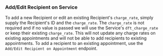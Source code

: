 ### Add/Edit Recipient on Service

To add a new Recipient or edit an existing Recipient's `charge_rate`, simply supply the Recipient's ID and 
the `charge_rate`. The `charge_rate` is not required and if no value is passed we will use the Service's 
`dft_charge_rate` or keep their existing `charge_rate`.
This will not update any charge rates on existing appointments and will not be able to add recipients to existing 
appointments. To add a recipient to an existing appointment, use the `Add/Edit Recipient on Appointment` endpoint.

